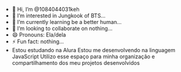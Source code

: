 - 👋 Hi, I’m @1084044031keh
- 👀 I’m interested in Jungkook of BTS...
- 🌱 I’m currently learning be a better human...
- 💞️ I’m looking to collaborate on nothing... 
- 😄 Pronouns: Ela/dela 
- ⚡ Fun fact: nothing...
- Estou estudando na Alura
Estou me desenvolvendo na linguagem JavaScript
Utilizo esse espaço para minha organização e compartilhamento dos meu projetos desenvolvidos

<!---
1084044031keh/1084044031keh is a ✨ special ✨ repository because its `README.md` (this file) appears on your GitHub profile.
You can click the Preview link to take a look at your changes.
--->
